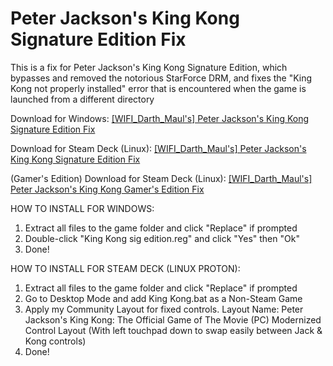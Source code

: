 # Peter Jackson's King Kong Signature Edition Fix
This is a fix for Peter Jackson's King Kong Signature Edition, which bypasses and removed the notorious StarForce DRM, and fixes the "King Kong not properly installed" error that is encountered when the game is launched from a different directory

Download for Windows: [[WIFI_Darth_Maul's] Peter Jackson's King Kong Signature Edition Fix](https://github.com/WIFIDarthMaul/Peter-Jackson-s-King-Kong-Signature-Edition-Fix/raw/main/%5BWIFI_Darth_Maul's%5D%20Peter%20Jackson's%20King%20Kong%20Signature%20Edition%20Fix.zip)

Download for Steam Deck (Linux): [[WIFI_Darth_Maul's] Peter Jackson's King Kong Signature Edition Fix](https://github.com/WIFIDarthMaul/Peter-Jackson-s-King-Kong-Signature-Edition-Fix/raw/main/%5BWIFI_Darth_Maul's%5D%20Steam%20Deck%20(Linux)%20Fix%20For%20Peter%20Jackson's%20King%20Kong%20Signature%20Edition.zip)

(Gamer's Edition) Download for Steam Deck (Linux): [[WIFI_Darth_Maul's] Peter Jackson's King Kong Gamer's Edition Fix](https://github.com/WIFIDarthMaul/Peter-Jackson-s-King-Kong-Signature-Edition-Fix/raw/main/%5BWIFI_Darth_Maul's%5D%20Steam%20Deck%20(Linux)%20Fix%20For%20Peter%20Jackson's%20King%20Kong%20Signature%20Edition.zip)

HOW TO INSTALL FOR WINDOWS:
1. Extract all files to the game folder and click "Replace" if prompted
2. Double-click "King Kong sig edition.reg" and click "Yes" then "Ok"
3. Done!

HOW TO INSTALL FOR STEAM DECK (LINUX PROTON):
1. Extract all files to the game folder and click "Replace" if prompted
2. Go to Desktop Mode and add King Kong.bat as a Non-Steam Game
3. Apply my Community Layout for fixed controls. Layout Name: Peter Jackson's King Kong: The Official Game of The Movie (PC) Modernized Control Layout (With left touchpad down to swap easily between Jack & Kong controls)
4. Done!
